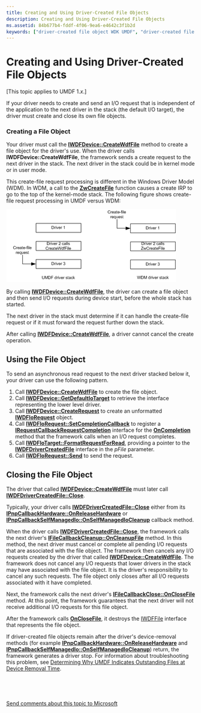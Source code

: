 ```yaml
---
title: Creating and Using Driver-Created File Objects
description: Creating and Using Driver-Created File Objects
ms.assetid: 84b677b4-fddf-4f06-9ea6-e4642c3f1b2d
keywords: ["driver-created file object WDK UMDF", "driver-created file object WDK UMDF , creating and using", "file object to handle I/O WDK UMDF , driver-created, creating and using", "I/O requests WDK UMDF , file object, creating and using", "User-Mode Driver Framework WDK , file object to handle I/O, creating and using", "UMDF WDK , file object to handle I/O, creating and using", "user-mode drivers WDK UMDF , file object to handle I/O, creating and using"]
---
```


# Creating and Using Driver-Created File Objects


\[This topic applies to UMDF 1.*x*.\]

If your driver needs to create and send an I/O request that is independent of the application to the next driver in the stack (the default I/O target), the driver must create and close its own file objects.

### Creating a File Object

Your driver must call the [**IWDFDevice::CreateWdfFile**](https://msdn.microsoft.com/library/windows/hardware/ff558828) method to create a file object for the driver's use. When the driver calls **IWDFDevice::CreateWdfFile**, the framework sends a create request to the next driver in the stack. The next driver in the stack could be in kernel mode or in user mode.

This create-file request processing is different in the Windows Driver Model (WDM). In WDM, a call to the [**ZwCreateFile**](https://msdn.microsoft.com/library/windows/hardware/ff566424) function causes a create IRP to go to the top of the kernel-mode stack. The following figure shows create-file request processing in UMDF versus WDM:

![create-file request handling in umdf versus wdm](images/drvrcrtfile.gif)

By calling [**IWDFDevice::CreateWdfFile**](https://msdn.microsoft.com/library/windows/hardware/ff558828), the driver can create a file object and then send I/O requests during device start, before the whole stack has started.

The next driver in the stack must determine if it can handle the create-file request or if it must forward the request further down the stack.

After calling [**IWDFDevice::CreateWdfFile**](https://msdn.microsoft.com/library/windows/hardware/ff558828), a driver cannot cancel the create operation.

## Using the File Object


To send an asynchronous read request to the next driver stacked below it, your driver can use the following pattern.

1.  Call [**IWDFDevice::CreateWdfFile**](https://msdn.microsoft.com/library/windows/hardware/ff558828) to create the file object.
2.  Call [**IWDFDevice::GetDefaultIoTarget**](https://msdn.microsoft.com/library/windows/hardware/ff558831) to retrieve the interface representing the lower level driver.
3.  Call [**IWDFDevice::CreateRequest**](https://msdn.microsoft.com/library/windows/hardware/ff557021) to create an unformatted [**IWDFIoRequest**](https://msdn.microsoft.com/library/windows/hardware/ff558985) object.
4.  Call [**IWDFIoRequest::SetCompletionCallback**](https://msdn.microsoft.com/library/windows/hardware/ff559153) to register a [**IRequestCallbackRequestCompletion**](https://msdn.microsoft.com/library/windows/hardware/ff556904) interface for the [**OnCompletion**](https://msdn.microsoft.com/library/windows/hardware/ff556905) method that the framework calls when an I/O request completes.
5.  Call [**IWDFIoTarget::FormatRequestForRead**](https://msdn.microsoft.com/library/windows/hardware/ff559233), providing a pointer to the [**IWDFDriverCreatedFile**](https://msdn.microsoft.com/library/windows/hardware/ff558895) interface in the *pFile* parameter.
6.  Call [**IWDFIoRequest::Send**](https://msdn.microsoft.com/library/windows/hardware/ff559149) to send the request.

## Closing the File Object


The driver that called [**IWDFDevice::CreateWdfFile**](https://msdn.microsoft.com/library/windows/hardware/ff558828) must later call [**IWDFDriverCreatedFile::Close**](https://msdn.microsoft.com/library/windows/hardware/ff558897).

Typically, your driver calls [**IWDFDriverCreatedFile::Close**](https://msdn.microsoft.com/library/windows/hardware/ff558897) either from its [**IPnpCallbackHardware::OnReleaseHardware**](https://msdn.microsoft.com/library/windows/hardware/ff556768) or [**IPnpCallbackSelfManagedIo::OnSelfManagedIoCleanup**](https://msdn.microsoft.com/library/windows/hardware/ff556780) callback method.

When the driver calls [**IWDFDriverCreatedFile::Close**](https://msdn.microsoft.com/library/windows/hardware/ff558897), the framework calls the next driver's [**IFileCallbackCleanup::OnCleanupFile**](https://msdn.microsoft.com/library/windows/hardware/ff554905) method. In this method, the next driver must cancel or complete all pending I/O requests that are associated with the file object. The framework then cancels any I/O requests created by the driver that called [**IWDFDevice::CreateWdfFile**](https://msdn.microsoft.com/library/windows/hardware/ff558828). The framework does not cancel any I/O requests that lower drivers in the stack may have associated with the file object. It is the driver's responsibility to cancel any such requests. The file object only closes after all I/O requests associated with it have completed.

Next, the framework calls the next driver's [**IFileCallbackClose::OnCloseFile**](https://msdn.microsoft.com/library/windows/hardware/ff554910) method. At this point, the framework guarantees that the next driver will not receive additional I/O requests for this file object.

After the framework calls [**OnCloseFile**](https://msdn.microsoft.com/library/windows/hardware/ff554910), it destroys the [IWDFFile](https://msdn.microsoft.com/library/windows/hardware/ff558912) interface that represents the file object.

If driver-created file objects remain after the driver's device-removal methods (for example [**IPnpCallbackHardware::OnReleaseHardware**](https://msdn.microsoft.com/library/windows/hardware/ff556768) and [**IPnpCallbackSelfManagedIo::OnSelfManagedIoCleanup**](https://msdn.microsoft.com/library/windows/hardware/ff556780)) return, the framework generates a driver stop. For information about troubleshooting this problem, see [Determining Why UMDF Indicates Outstanding Files at Device Removal Time](determining-why-umdf-indicates-outstanding-files-at-device-removal-tim.md).

 

 

[Send comments about this topic to Microsoft](mailto:wsddocfb@microsoft.com?subject=Documentation%20feedback%20%5Bwdf\wdf%5D:%20Creating%20and%20Using%20Driver-Created%20File%20Objects%20%20RELEASE:%20%284/5/2016%29&body=%0A%0APRIVACY%20STATEMENT%0A%0AWe%20use%20your%20feedback%20to%20improve%20the%20documentation.%20We%20don't%20use%20your%20email%20address%20for%20any%20other%20purpose,%20and%20we'll%20remove%20your%20email%20address%20from%20our%20system%20after%20the%20issue%20that%20you're%20reporting%20is%20fixed.%20While%20we're%20working%20to%20fix%20this%20issue,%20we%20might%20send%20you%20an%20email%20message%20to%20ask%20for%20more%20info.%20Later,%20we%20might%20also%20send%20you%20an%20email%20message%20to%20let%20you%20know%20that%20we've%20addressed%20your%20feedback.%0A%0AFor%20more%20info%20about%20Microsoft's%20privacy%20policy,%20see%20http://privacy.microsoft.com/default.aspx. "Send comments about this topic to Microsoft")




